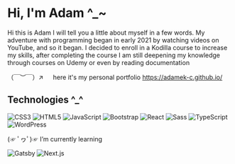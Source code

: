 # Hi, I'm Adam ^\_~

Hi this is Adam I will tell you a little about myself in a few words.
My adventure with programming began in early 2021 by watching videos on YouTube, and so it began. I decided to enroll in a Kodilla course to increase my skills, after completing the course I am still deepening my knowledge through courses on Udemy or even by reading documentation

（￣︶￣）↗ 　 here it's my personal portfolio https://adamek-c.github.io/

## Technologies ^\_^

![CSS3](https://img.shields.io/badge/-CSS3-1572B6?style=for-the-badge&logo=css3)
![HTML5](https://img.shields.io/badge/-HTML5-E34F26?style=for-the-badge&logo=html5&logoColor=white)
![JavaScript](https://img.shields.io/badge/-JavaScript-f9ca24?style=for-the-badge&logo=javascript&logoColor=white)
![Bootstrap](https://img.shields.io/badge/-Bootstrap-563D7C?style=for-the-badge&logo=bootstrap&logoColor=white)
![React](https://img.shields.io/badge/-React-00a8ff?style=for-the-badge&logo=react&logoColor=white)
![Sass](https://img.shields.io/badge/-Sass-ce679a?style=for-the-badge&logo=sass&logoColor=white)
![TypeScript](https://img.shields.io/badge/-TypeScript-3178c6?style=for-the-badge&logo=typescript&logoColor=white)
![WordPress](https://img.shields.io/badge/-WordPress-0652DD?style=for-the-badge&logo=wordpressl&logoColor=white)

(☞ ﾟヮﾟ)☞ I’m currently learning

![Gatsby](https://img.shields.io/badge/-Gatsby-success?style=for-the-badge&logo=gatsby&logoColor=white)
![Next.js](https://img.shields.io/badge/Next-%234ea94b?style=for-the-badge&logo=next.js&logoColor=white)
